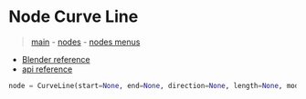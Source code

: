 # Node Curve Line

> [main](../structure.md) - [nodes](nodes.md) - [nodes menus](nodes_menus.md)

- [Blender reference](https://docs.blender.org/manual/en/latest/modeling/geometry_nodes/curve_primitives/curve_line.html)
 - [api reference]({node.blender_python_ref})

```python
node = CurveLine(start=None, end=None, direction=None, length=None, mode='POINTS')```
